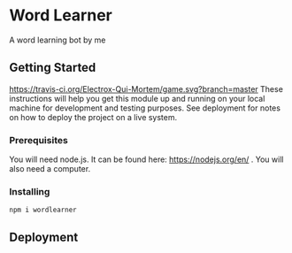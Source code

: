 # Word Learner

A word learning bot by me

## Getting Started
https://travis-ci.org/Electrox-Qui-Mortem/game.svg?branch=master
These instructions will help you get this module up and running on your local machine for development and testing purposes. See deployment for notes on how to deploy the project on a live system.

### Prerequisites

You will need node.js. It can be found here: https://nodejs.org/en/ . You will also need a computer.

### Installing
```
npm i wordlearner
```

## Deployment
